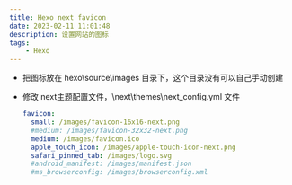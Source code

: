 ```yaml
---
title: Hexo next favicon
date: 2023-02-11 11:01:48
description: 设置网站的图标
tags:
    - Hexo
---
```


- 把图标放在 hexo\source\images 目录下，这个目录没有可以自己手动创建

- 修改 next主题配置文件，\next\themes\next\_config.yml 文件
    ```yml
    favicon:
      small: /images/favicon-16x16-next.png
      #medium: /images/favicon-32x32-next.png
      medium: /images/favicon.ico
      apple_touch_icon: /images/apple-touch-icon-next.png
      safari_pinned_tab: /images/logo.svg
      #android_manifest: /images/manifest.json
      #ms_browserconfig: /images/browserconfig.xml
    ```
